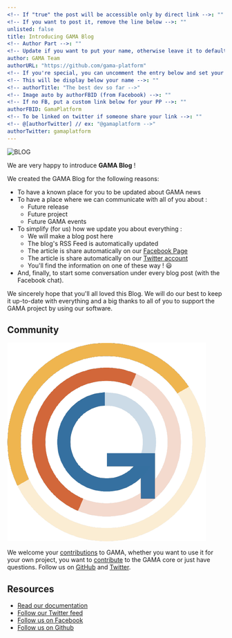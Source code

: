 ```yaml
---
<!-- If "true" the post will be accessible only by direct link -->: ""
<!-- If you want to post it, remove the line below -->: ""
unlisted: false
title: Introducing GAMA Blog
<!-- Author Part -->: ""
<!-- Update if you want to put your name, otherwise leave it to default -->: ""
author: GAMA Team
authorURL: "https://github.com/gama-platform"
<!-- If you're special, you can uncomment the entry below and set your status -->: ""
<!-- This will be display below your name -->: ""
<!-- authorTitle: "The best dev so far -->"
<!-- Image auto by authorFBID (from Facebook) -->: ""
<!-- If no FB, put a custom link below for your PP -->: ""
authorFBID: GamaPlatform
<!-- To be linked on twitter if someone share your link -->: ""
<!-- @[authorTwitter] // ex: "@gamaplatform -->"
authorTwitter: gamaplatform
---
```


![BLOG](https://images.unsplash.com/uploads/141103282695035fa1380/95cdfeef?ixlib=rb-1.2.1&ixid=eyJhcHBfaWQiOjEyMDd9&auto=format&fit=crop&w=1274&q=80)

We are very happy to introduce **GAMA Blog** !

<!--truncate-->

We created the GAMA Blog for the following reasons:

- To have a known place for you to be updated about GAMA news
- To have a place where we can communicate with all of you about :
  - Future release
  - Future project
  - Future GAMA events
- To simplify (for us) how we update you about everything : 
  - We will make a blog post here
  - The blog's RSS Feed is automatically updated
  - The article is share automatically on our [Facebook Page](https://www.facebook.com/GamaPlatform)
  - The article is share automatically on our [Twitter account](https://www.twitter.com/gamaplatform)
  - You'll find the information on one of these way ! 😃
- And, finally, to start some conversation under every blog post (with the Facebook chat).

We sincerely hope that you'll all loved this Blog. We will do our best to keep it up-to-date with everything and a big thanks to all of you to support the GAMA project by using our software.

## Community

![GAMA Logo](/img/gama-logo.png)

We welcome your [contributions](https://github.com/gama-platform/gama/blob/master/CONTRIBUTING.md) to GAMA, whether you want to use it for your own project, you want to [contribute](https://github.com/gama-platform/gama/blob/master/CONTRIBUTING.md) to the GAMA core or just have questions. Follow us on [GitHub](https://github.com/gama-platform) and [Twitter](https://twitter.com/gamaplatform).

## Resources

- [Read our documentation](https://gama-platform.github.io/wiki/Home)
- [Follow our Twitter feed](https://twitter.com/gamaplatform)
- [Follow us on Facebook](https://www.facebook.com/GamaPlatform)
- [Follow us on Github](https://github.com/gama-platform)

